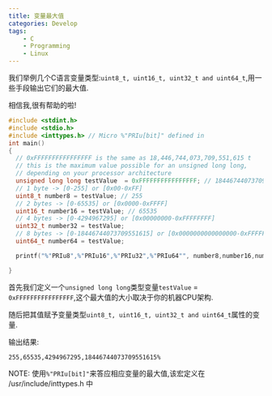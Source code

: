 ```yaml
---
title: 变量最大值
categories: Develop
tags:
    - C
    - Programming
    - Linux
---
```


我们举例几个C语言变量类型:`uint8_t, uint16_t, uint32_t and uint64_t`,用一些手段输出它们的最大值.

相信我,很有帮助的啦!

```c
#include <stdint.h>
#include <stdio.h>
#include <inttypes.h> // Micro %"PRIu[bit]" defined in
int main()
{
  // 0xFFFFFFFFFFFFFFFF is the same as 18,446,744,073,709,551,615 t
  // this is the maximum value possible for an unsigned long long,
  // depending on your processor architecture 
  unsigned long long testValue  = 0xFFFFFFFFFFFFFFFF; // 18446744073709551615
  // 1 byte -> [0-255] or [0x00-0xFF]
  uint8_t number8 = testValue; // 255
  // 2 bytes -> [0-65535] or [0x0000-0xFFFF]
  uint16_t number16 = testValue; // 65535
  // 4 bytes -> [0-4294967295] or [0x00000000-0xFFFFFFFF]
  uint32_t number32 = testValue;
  // 8 bytes -> [0-18446744073709551615] or [0x0000000000000000-0xFFFFFFFFFFFFFFFF]
  uint64_t number64 = testValue;

  printf("%"PRIu8",%"PRIu16",%"PRIu32",%"PRIu64"", number8,number16,number32,number64);

}
```

首先我们定义一个`unsigned long long`类型变量`testValue` = `0xFFFFFFFFFFFFFFFF`,这个最大值的大小取决于你的机器CPU架构.

随后把其值赋予变量类型`uint8_t, uint16_t, uint32_t and uint64_t`属性的变量.

输出结果:

```
255,65535,4294967295,18446744073709551615%
```
NOTE: 使用`%"PRIu[bit]"`来答应相应变量的最大值,该宏定义在 /usr/include/inttypes.h 中
